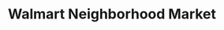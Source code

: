 ---
title: "Walmart Neighborhood Market"
url: /fayetteville/walmart-neighborhood-market-east-citizens-drive/
shop: Supermarkt
---